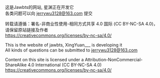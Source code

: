 这是Jawbts的网站,
星渊正在开发它  
各类问题可以向 jerrywu3128@163.com 提交

转载请遵循：署名-非商业性使用-相同方式共享 4.0 国际
(CC BY-NC-SA 4.0)，请保留原站链接及作者  
https://creativecommons.org/licenses/by-nc-sa/4.0/

This is the website of jawbts,
XingYuan___ is developing it   
All kinds of questions can be submitted to jerrywu3128@163.com

Content on this site is licensed under a
Attribution-NonCommercial-ShareAlike 4.0 International
(CC BY-NC-SA 4.0)  
https://creativecommons.org/licenses/by-nc-sa/4.0/